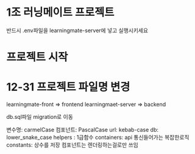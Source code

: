 # 1조 러닝메이트 프로젝트

반드시 .env파일을 learningmate-server에 넣고 실행시키세요

# 프로젝트 시작

# 12-31 프로젝트 파일명 변경

learningmate-front => frontend
learningmaet-server => backend

db.sql파일 migration로 이동

변수명: carmelCase
컴포넌트: PascalCase
url: kebab-case
db: lower_snake_case
helpers : 1급함수
containers: api 통신들어가는 복잡한로직
constants: 상수를 저장
컴포넌트는 렌더링하는걸로만 쓰임
